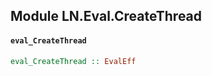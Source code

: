 ## Module LN.Eval.CreateThread

#### `eval_CreateThread`

``` purescript
eval_CreateThread :: EvalEff
```


